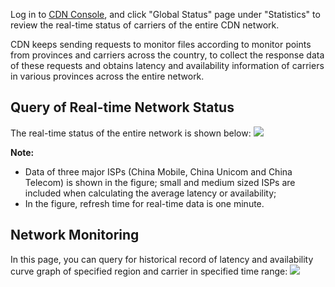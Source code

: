 Log in to [CDN Console](https://console.qcloud.com/cdn), and click "Global Status" page under "Statistics" to review the real-time status of carriers of the entire CDN network.

CDN keeps sending requests to monitor files according to monitor points from provinces and carriers across the country, to collect the response data of these requests and obtains latency and availability information of carriers in various provinces across the entire network.

## Query of Real-time Network Status
The real-time status of the entire network is shown below:
![](https://mc.qcloudimg.com/static/img/27ff7c2db628266b382268e1c76b51b9/global.png)

**Note:**

+ Data of three major ISPs (China Mobile, China Unicom and China Telecom) is shown in the figure; small and medium sized ISPs are included when calculating the average latency or availability;
+ In the figure, refresh time for real-time data is one minute.

## Network Monitoring
In this page, you can query for historical record of latency and availability curve graph of specified region and carrier in specified time range:
![](https://mc.qcloudimg.com/static/img/22a76d7228081546d446c3dc52853d08/globao_query.png)






